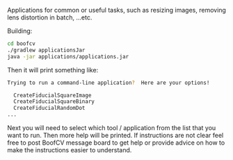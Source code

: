 Applications for common or useful tasks, such as resizing images, removing lens distortion in batch, ...etc.

Building:

```bash
cd boofcv
./gradlew applicationsJar
java -jar applications/applications.jar
```

Then it will print something like:
```bash
Trying to run a command-line application?  Here are your options!

  CreateFiducialSquareImage
  CreateFiducialSquareBinary
  CreateFiducialRandomDot
...
```
Next you will need to select which tool / application from the list that you want to run. Then more help will be
printed. If instructions are not clear feel free to post BoofCV message board to get help or provide advice
on how to make the instructions easier to understand.
